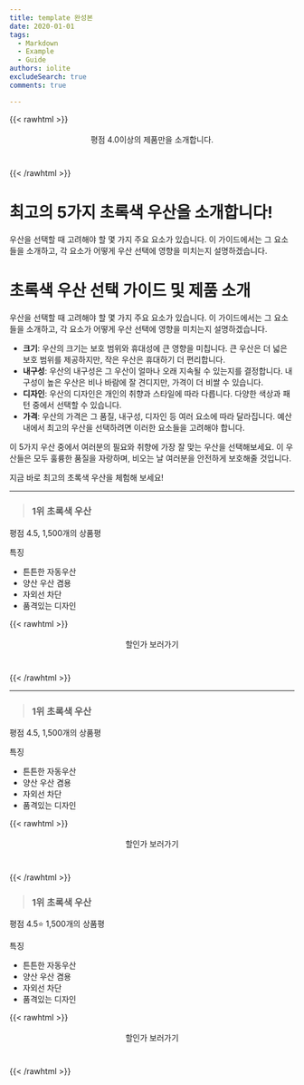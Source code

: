 ```yaml
---
title: template 완성본
date: 2020-01-01
tags:
  - Markdown
  - Example
  - Guide
authors: iolite
excludeSearch: true
comments: true

---
```



{{< rawhtml >}}
<div class="toc" style="text-align: center; height: 50px; line-height: 2;">
  <p>평점 4.0이상의 제품만을 소개합니다.<br></p>

</div>

{{< /rawhtml >}}




# 최고의 5가지 초록색 우산을 소개합니다!

우산을 선택할 때 고려해야 할 몇 가지 주요 요소가 있습니다. 이 가이드에서는 그 요소들을 소개하고, 각 요소가 어떻게 우산 선택에 영향을 미치는지 설명하겠습니다.



# 초록색 우산 선택 가이드 및 제품 소개

우산을 선택할 때 고려해야 할 몇 가지 주요 요소가 있습니다. 이 가이드에서는 그 요소들을 소개하고, 각 요소가 어떻게 우산 선택에 영향을 미치는지 설명하겠습니다.

- **크기**: 우산의 크기는 보호 범위와 휴대성에 큰 영향을 미칩니다. 큰 우산은 더 넓은 보호 범위를 제공하지만, 작은 우산은 휴대하기 더 편리합니다.
- **내구성**: 우산의 내구성은 그 우산이 얼마나 오래 지속될 수 있는지를 결정합니다. 내구성이 높은 우산은 비나 바람에 잘 견디지만, 가격이 더 비쌀 수 있습니다.
- **디자인**: 우산의 디자인은 개인의 취향과 스타일에 따라 다릅니다. 다양한 색상과 패턴 중에서 선택할 수 있습니다.
- **가격**: 우산의 가격은 그 품질, 내구성, 디자인 등 여러 요소에 따라 달라집니다. 예산 내에서 최고의 우산을 선택하려면 이러한 요소들을 고려해야 합니다.

이 5가지 우산 중에서 여러분의 필요와 취향에 가장 잘 맞는 우산을 선택해보세요. 이 우산들은 모두 훌륭한 품질을 자랑하며, 비오는 날 여러분을 안전하게 보호해줄 것입니다.

지금 바로 최고의 초록색 우산을 체험해 보세요!


---


>### 1위 초록색 우산
평점 4.5, 1,500개의 상품평

특징
 - 튼튼한 자동우산
 - 양산 우산 겸용
 - 자외선 차단
 - 품격있는 디자인

{{< rawhtml >}}
<div class="toc" style="text-align: center; height: 50px; line-height: 2;">
  <p>할인가 보러가기<br></p>

</div>

{{< /rawhtml >}}

---
>### 1위 초록색 우산
평점 4.5, 1,500개의 상품평

특징
 - 튼튼한 자동우산
 - 양산 우산 겸용
 - 자외선 차단
 - 품격있는 디자인

{{< rawhtml >}}
<div class="toc" style="text-align: center; height: 50px; line-height: 2;">
  <p>할인가 보러가기<br></p>

</div>

{{< /rawhtml >}}
>### 1위 초록색 우산
평점 4.5⭐ 1,500개의 상품평

특징
 - 튼튼한 자동우산
 - 양산 우산 겸용
 - 자외선 차단
 - 품격있는 디자인

{{< rawhtml >}}
<div class="toc" style="text-align: center; height: 50px; line-height: 2;">
  <p>할인가 보러가기<br></p>

</div>

{{< /rawhtml >}}




